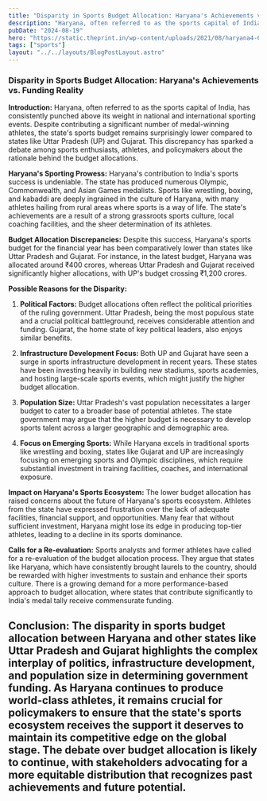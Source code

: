 ```yaml
---
title: "Disparity in Sports Budget Allocation: Haryana's Achievements vs. Funding Reality"
description: "Haryana, often referred to as the sports capital of India, has consistently punched above its weight in national and international sporting events."
pubDate: "2024-08-19"
hero: "https://static.theprint.in/wp-content/uploads/2021/08/haryana4-696x392.jpeg?compress=true&quality=80&w=376&dpr=2.6"
tags: ["sports"]
layout: "../../layouts/BlogPostLayout.astro"
---
```

### Disparity in Sports Budget Allocation: Haryana's Achievements vs. Funding Reality

**Introduction:**
Haryana, often referred to as the sports capital of India, has consistently punched above its weight in national and international sporting events. Despite contributing a significant number of medal-winning athletes, the state's sports budget remains surprisingly lower compared to states like Uttar Pradesh (UP) and Gujarat. This discrepancy has sparked a debate among sports enthusiasts, athletes, and policymakers about the rationale behind the budget allocations.

**Haryana's Sporting Prowess:**
Haryana's contribution to India's sports success is undeniable. The state has produced numerous Olympic, Commonwealth, and Asian Games medalists. Sports like wrestling, boxing, and kabaddi are deeply ingrained in the culture of Haryana, with many athletes hailing from rural areas where sports is a way of life. The state's achievements are a result of a strong grassroots sports culture, local coaching facilities, and the sheer determination of its athletes.

**Budget Allocation Discrepancies:**
Despite this success, Haryana's sports budget for the financial year has been comparatively lower than states like Uttar Pradesh and Gujarat. For instance, in the latest budget, Haryana was allocated around ₹400 crores, whereas Uttar Pradesh and Gujarat received significantly higher allocations, with UP's budget crossing ₹1,200 crores.

**Possible Reasons for the Disparity:**
1. **Political Factors:** Budget allocations often reflect the political priorities of the ruling government. Uttar Pradesh, being the most populous state and a crucial political battleground, receives considerable attention and funding. Gujarat, the home state of key political leaders, also enjoys similar benefits.

2. **Infrastructure Development Focus:** Both UP and Gujarat have seen a surge in sports infrastructure development in recent years. These states have been investing heavily in building new stadiums, sports academies, and hosting large-scale sports events, which might justify the higher budget allocation.

3. **Population Size:** Uttar Pradesh's vast population necessitates a larger budget to cater to a broader base of potential athletes. The state government may argue that the higher budget is necessary to develop sports talent across a larger geographic and demographic area.

4. **Focus on Emerging Sports:** While Haryana excels in traditional sports like wrestling and boxing, states like Gujarat and UP are increasingly focusing on emerging sports and Olympic disciplines, which require substantial investment in training facilities, coaches, and international exposure.

**Impact on Haryana's Sports Ecosystem:**
The lower budget allocation has raised concerns about the future of Haryana's sports ecosystem. Athletes from the state have expressed frustration over the lack of adequate facilities, financial support, and opportunities. Many fear that without sufficient investment, Haryana might lose its edge in producing top-tier athletes, leading to a decline in its sports dominance.

**Calls for a Re-evaluation:**
Sports analysts and former athletes have called for a re-evaluation of the budget allocation process. They argue that states like Haryana, which have consistently brought laurels to the country, should be rewarded with higher investments to sustain and enhance their sports culture. There is a growing demand for a more performance-based approach to budget allocation, where states that contribute significantly to India's medal tally receive commensurate funding.

**Conclusion:**
The disparity in sports budget allocation between Haryana and other states like Uttar Pradesh and Gujarat highlights the complex interplay of politics, infrastructure development, and population size in determining government funding. As Haryana continues to produce world-class athletes, it remains crucial for policymakers to ensure that the state's sports ecosystem receives the support it deserves to maintain its competitive edge on the global stage. The debate over budget allocation is likely to continue, with stakeholders advocating for a more equitable distribution that recognizes past achievements and future potential.
---